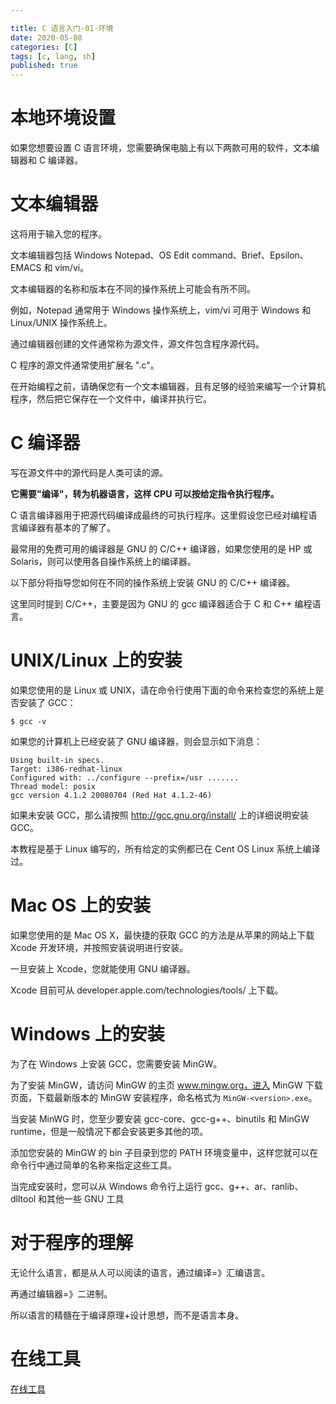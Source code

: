 ```yaml
---

title: C 语言入门-01-环境
date: 2020-05-08
categories: [C]
tags: [c, lang, sh]
published: true
---
```


# 本地环境设置

如果您想要设置 C 语言环境，您需要确保电脑上有以下两款可用的软件，文本编辑器和 C 编译器。

# 文本编辑器

这将用于输入您的程序。

文本编辑器包括 Windows Notepad、OS Edit command、Brief、Epsilon、EMACS 和 vim/vi。

文本编辑器的名称和版本在不同的操作系统上可能会有所不同。

例如，Notepad 通常用于 Windows 操作系统上，vim/vi 可用于 Windows 和 Linux/UNIX 操作系统上。

通过编辑器创建的文件通常称为源文件，源文件包含程序源代码。

C 程序的源文件通常使用扩展名 ".c"。

在开始编程之前，请确保您有一个文本编辑器，且有足够的经验来编写一个计算机程序，然后把它保存在一个文件中，编译并执行它。

# C 编译器

写在源文件中的源代码是人类可读的源。

**它需要"编译"，转为机器语言，这样 CPU 可以按给定指令执行程序。**

C 语言编译器用于把源代码编译成最终的可执行程序。这里假设您已经对编程语言编译器有基本的了解了。

最常用的免费可用的编译器是 GNU 的 C/C++ 编译器，如果您使用的是 HP 或 Solaris，则可以使用各自操作系统上的编译器。

以下部分将指导您如何在不同的操作系统上安装 GNU 的 C/C++ 编译器。

这里同时提到 C/C++，主要是因为 GNU 的 gcc 编译器适合于 C 和 C++ 编程语言。

# UNIX/Linux 上的安装

如果您使用的是 Linux 或 UNIX，请在命令行使用下面的命令来检查您的系统上是否安装了 GCC：

```
$ gcc -v
```

如果您的计算机上已经安装了 GNU 编译器，则会显示如下消息：

```
Using built-in specs.
Target: i386-redhat-linux
Configured with: ../configure --prefix=/usr .......
Thread model: posix
gcc version 4.1.2 20080704 (Red Hat 4.1.2-46)
```

如果未安装 GCC，那么请按照 http://gcc.gnu.org/install/ 上的详细说明安装 GCC。

本教程是基于 Linux 编写的，所有给定的实例都已在 Cent OS Linux 系统上编译过。

# Mac OS 上的安装

如果您使用的是 Mac OS X，最快捷的获取 GCC 的方法是从苹果的网站上下载 Xcode 开发环境，并按照安装说明进行安装。

一旦安装上 Xcode，您就能使用 GNU 编译器。

Xcode 目前可从 developer.apple.com/technologies/tools/ 上下载。

# Windows 上的安装

为了在 Windows 上安装 GCC，您需要安装 MinGW。

为了安装 MinGW，请访问 MinGW 的主页 www.mingw.org，进入 MinGW 下载页面，下载最新版本的 MinGW 安装程序，命名格式为 `MinGW-<version>.exe`。

当安装 MinWG 时，您至少要安装 gcc-core、gcc-g++、binutils 和 MinGW runtime，但是一般情况下都会安装更多其他的项。

添加您安装的 MinGW 的 bin 子目录到您的 PATH 环境变量中，这样您就可以在命令行中通过简单的名称来指定这些工具。

当完成安装时，您可以从 Windows 命令行上运行 gcc、g++、ar、ranlib、dlltool 和其他一些 GNU 工具

# 对于程序的理解

无论什么语言，都是从人可以阅读的语言，通过编译=》汇编语言。

再通过编辑器=》二进制。

所以语言的精髓在于编译原理+设计思想，而不是语言本身。

# 在线工具

[在线工具](https://www.runoob.com/try/runcode.php?filename=helloworld&type=c)

